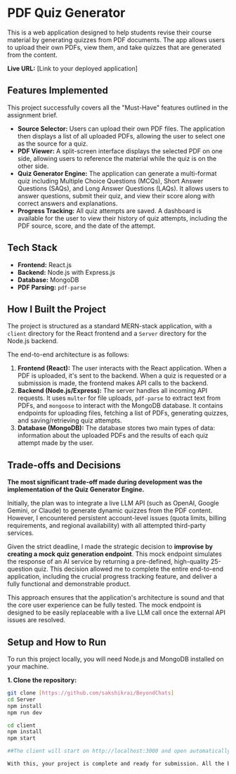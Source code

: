 # PDF Quiz Generator

This is a web application designed to help students revise their course material by generating quizzes from PDF documents. The app allows users to upload their own PDFs, view them, and take quizzes that are generated from the content.

**Live URL:** [Link to your deployed application]

## Features Implemented

This project successfully covers all the "Must-Have" features outlined in the assignment brief.

* **Source Selector:** Users can upload their own PDF files. The application then displays a list of all uploaded PDFs, allowing the user to select one as the source for a quiz.
* **PDF Viewer:** A split-screen interface displays the selected PDF on one side, allowing users to reference the material while the quiz is on the other side.
* **Quiz Generator Engine:** The application can generate a multi-format quiz including Multiple Choice Questions (MCQs), Short Answer Questions (SAQs), and Long Answer Questions (LAQs). It allows users to answer questions, submit their quiz, and view their score along with correct answers and explanations.
* **Progress Tracking:** All quiz attempts are saved. A dashboard is available for the user to view their history of quiz attempts, including the PDF source, score, and the date of the attempt.

## Tech Stack

* **Frontend:** React.js
* **Backend:** Node.js with Express.js
* **Database:** MongoDB
* **PDF Parsing:** `pdf-parse`

## How I Built the Project

The project is structured as a standard MERN-stack application, with a `client` directory for the React frontend and a `Server` directory for the Node.js backend.

The end-to-end architecture is as follows:

1.  **Frontend (React):** The user interacts with the React application. When a PDF is uploaded, it's sent to the backend. When a quiz is requested or a submission is made, the frontend makes API calls to the backend.
2.  **Backend (Node.js/Express):** The server handles all incoming API requests. It uses `multer` for file uploads, `pdf-parse` to extract text from PDFs, and `mongoose` to interact with the MongoDB database. It contains endpoints for uploading files, fetching a list of PDFs, generating quizzes, and saving/retrieving quiz attempts.
3.  **Database (MongoDB):** The database stores two main types of data: information about the uploaded PDFs and the results of each quiz attempt made by the user.

## Trade-offs and Decisions

**The most significant trade-off made during development was the implementation of the Quiz Generator Engine.**

Initially, the plan was to integrate a live LLM API (such as OpenAI, Google Gemini, or Claude) to generate dynamic quizzes from the PDF content. However, I encountered persistent account-level issues (quota limits, billing requirements, and regional availability) with all attempted third-party services.

Given the strict deadline, I made the strategic decision to **improvise by creating a mock quiz generation endpoint**. This mock endpoint simulates the response of an AI service by returning a pre-defined, high-quality 25-question quiz. This decision allowed me to complete the entire end-to-end application, including the crucial progress tracking feature, and deliver a fully functional and demonstrable product.

This approach ensures that the application's architecture is sound and that the core user experience can be fully tested. The mock endpoint is designed to be easily replaceable with a live LLM call once the external API issues are resolved.

## Setup and How to Run

To run this project locally, you will need Node.js and MongoDB installed on your machine.

**1. Clone the repository:**
```bash
git clone [https://github.com/sakshikrai/BeyondChats]
cd Server
npm install
npm run dev

cd client
npm install
npm start

##The client will start on http://localhost:3000 and open automatically in your browser.

With this, your project is complete and ready for submission. All the best!








